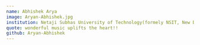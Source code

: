 ```yaml
---
name: Abhishek Arya
image: Aryan-Abhishek.jpg
institution: Netaji Subhas University of Technology(formely NSIT, New Delhi)
quote: wonderful music uplifts the heart!!
github: Aryan-Abhishek
---
```

